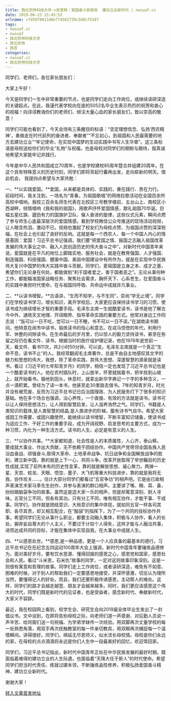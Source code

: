 ```yaml
---
title: 西北农林科技大学->吴普特：爱国奋斗担使命  建功立业新时代 | nwsuaf.cc
date: 2019-06-23 15:43:52
urlname: c7d59f8011d8e774562739c3d8cf5187
tags: 
- nwsuaf.cc
- nwsuaf
- 西北农林科技大学
- 西北农林
- 西农
categories:
- nwsuaf.cc
- 西北农林科技大学
---
```



同学们、老师们，各位家长朋友们：

大家上午好！

今天是同学们一生中非常重要的节点，也是同学们走向工作岗位，或继续读研深造的关键起点。在此，我谨代表学校向在座的5052名毕业生表示热烈的祝贺和衷心的祝福！向谆谆教诲你们的老师们、倾注大量心血的家长朋友们，致以崇高的敬意！

同学们可能也看到了，今天会场有三条醒目的标语：“坚定理想信念、弘扬‘西农精神’，勇做走在时代前列的奋进者、奉献者”“不忘初心，到祖国和人民最需要的地方去建功立业”“牢记使命，在实现中国梦的生动实践中书写人生华章”。这三条标语是母校送给你们的毕业“礼物”与祝福，也是母校对同学们的期盼与期待，我真诚地希望大家能牢记并践行。

今年是中华人民共和国成立70周年，也是学校建校85周年暨合并组建20周年。在这个具有特殊意义的历史时刻，同学们即将背起行囊再出发，走向崭新的明天。借此机会， 我提四点希望与大家共勉：

一、**以实践爱国。**爱国，从来都是具体的、实践的，重在践行、贵在力行。前段时间，我关注到，一场名为“青春，为祖国歌唱”的网络拉歌活动在全国百余所高校中唱响。我校三百余名师生代表在北校区三号教学楼前、五台山上、南校区小西湖畔，倾情唱响《我和我的祖国》，用歌声抒怀爱国情感，献礼祖国70华诞。巨幅五星红旗、遒劲有力的国旗护卫队、催人奋进的旋律，这些仪式元素，瞬间点燃了参与师生心底最深层次的爱国情感。看到学校微信公众号推送的现场活动视频，让人眼含热泪，激动不已。视频也激起了校友们为母校点赞、为祖国点赞的深深祝福，在社会上也引起了良好的反响。这就是每一个西农人、每一个中国人内心的情感基因：爱国！习近平总书记强调，我们要“把爱国之情、报国之志融入祖国改革发展的伟大事业之中、融入人民创造历史的伟大奋斗之中”。对新时代中国青年来说，爱国就是在平凡的岗位上脚踏实地、服务社会，就是在教育强国、人才强国、制造强国、科技强国、健康中国、美丽中国建设中有所作为，就是在实现中华民族伟大复兴中国梦的伟大实践中奋斗贡献。同学们，爱祖国是立身之本、成才之基，希望你们无论身在何处，都能做到“利于国者爱之，害于国者恶之”。无论从事何种工作，都能瞄准国家战略任务、聚焦社会需求，胸怀天下、心系苍生，在爱国奋斗的实践中勇担时代使命，在与祖国同呼吸、共命运中成就非凡事业。

二、**以读书增智。**古语讲，“生而不知学，与不生同”，崇尚“学无止境”。同学们在学校读书学习，增长知识，离开学校后，大家更应该保持读书学习的习惯，使读书成为继续增长才智的重要手段。毛泽东主席一生就酷爱读书，读书是他了解古今中外、通晓天文地理、开阔眼界、指导革命实践的重要方式。他常对身边工作同志说：“饭可以一日不吃，觉可以一日不睡，书不可以一日不读。”在湖南读书期间，他特意在闹市中读书，锻炼读书的恒心和意志。在戎马倥偬的年代，利用行军、休整的间隙读书。在生命最后的岁月里，仍以惊人的毅力坚持读书，甚至在弥留之际仍在看文件、读书。根据当时的医疗组护理记录，他在1976年逝世前一天，看文件、看书11次，共2小时50分钟。可以说，毛泽东主席就是一个真正“生命不息，读书不止”的人。我经常翻阅毛主席著作，总是不由自主地感叹其文字的魅力和思想的伟大，我想，除了革命实践，其伟大思想、深邃智慧的源泉就是读书。看过《习近平的七年知青岁月》的同学，相信一定也发现了习近平总书记也是一个酷爱读书的人。他在农村插队时，上山放羊，怀里就揣着书，把羊拴到山坡上，就开始看书。锄地到田头，休息时，就拿出新华字典记一个字的多种含义，一点一滴积累。曾经为了读一本书，他甚至走30里路去借书。7年的知青岁月，时光并没有被荒废，反而为习近平总书记日后治国理政、为人民服务打下了很多的知识基础。他在多个场合也强调，治心养性，一个直接、有效的方法就是读书。读书可以让人保持思想活力，让人得到智慧启发，让人滋养浩然之气。同学们，书籍是人类知识的载体,是人类智慧的结晶,是人类进步的阶梯，腹有诗书气自华。希望大家或因工作需要，或因兴趣使然，能继续以读书增智，不断丰富知识储备，使读书成为适应工作、干好工作的重要手段，成为开阔视野、启发思考的主要方式，成为一种习惯，内化为一种生活方式。读书的人生，必定是有意义的人生。

三、**以协作共事。**大家都知道，社会性是人的本质属性，人心齐，泰山移。要成就大事业、作出大贡献，无不依赖于团结协作。中国共产党带领全国各族人民浴血奋战、顽强奋斗,取得大革命、土地革命战争、抗日战争和全国解放战争的胜利，建立新中国，靠的就是上下一心、共同斗争。改革开放取得了举世瞩目的历史性成就,实现了前所未有的历史性变革，靠的就是解放思想、凝心聚力。两弹一星、天宫、蛟龙、天眼、悟空、墨子、大飞机等重大科技进步，靠的就是我将无我、协作攻关……。估计大部分同学们都看过“五官争功”的相声吧。它是由已故相声表演艺术家马季先生创作，并参与表演的群口相声。主要讲了嘴、眼、耳、鼻，纷纷跟脑袋争功的故事。虽然这是逗大家一乐的相声，但是却寓意深刻、耐人寻味。五官分工不同，但各有其功。只有分工不同，唯有相互协作，才能干事、干成事。同学们，协作就是团结意识、大局意识的集中体现，就如同五官一样各司其职、各尽其责，却又相互配合，在“脑袋”的指挥下，为了一个共同的目标协作共事。希望同学们无论从事什么职业，都要主动融入集体，积极与人协作，看人的长处，摒弃妄自尊大的个人主义，不要过于计较个人得失，这样才能与人融洽共事，进而达成共同的目标，才能在集体中实现自我，在大事业中成就人生。

四、**以感恩处世。**感恩,是一种品德，更是一个人应具备的最基本的德行。习近平总书记在在纪念五四运动100周年大会上强调，新时代中国青年要锤炼品德修为，面对美好岁月，要有饮水思源、懂得回报的感恩之心，感恩党和国家，感恩社会和人民。看过“斗米恩，石米仇”故事的同学，一定对这则故事印象深刻。这是一则很有寓意和哲理的故事。同学们走上工作岗位，或者读研深造，难免有不如意、困难的时候，对于别人的帮助我们一定要感恩地接受，并深怀感激，切忌认为理所当然，要懂得记人的好处。而且，我们还要积极传递感恩，主动帮人的难处。这样，同学们的路才会越走越宽、朋友才会越来越多。同时，我们更应该感恩这个伟大的时代，同学们既是新时代的见证者，也是受益者，感念新时代、奉献新时代，大家义不容辞。

最近，我在校园网上看到，校学生会、研究生会向2019届全体毕业生发出了一封倡议书。文中谈到，在即将告别母校之际，向老师们道一声感谢、对后勤人员说一声辛苦、给同窗们送一句祝福、为学弟学妹传一次经验。用双脚再次丈量学校的每一处熟悉角落，用双手再次抚触教室的每一件亲切教具，用双眼再次捕捉每一个温情瞬间。讲得很好。同学们，绵延无尽恩师义，似水流长母校情。母校是你们永远的家，在母校的点点滴滴将永远是你们人生中一段最美好的回忆，欢迎常回家。

同学们，习近平总书记指出，新时代中国青年正处在中华民族发展的最好时期，既面临着难得的建功立业的人生际遇，也面临着“天降大任于斯人”的时代使命。希望同学们担当时代责任、练就过硬本领，不断锤炼品性修养，积极弘扬爱国奋斗精神、建功立业新时代。

谢谢大家！





[转入文章首发地址](https://news.nwsuaf.edu.cn/xnxw/90485.htm)
